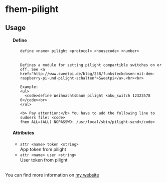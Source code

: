 fhem-pilight
=============

<h2>Usage</h2>
<ul>
  <a name="pilight_define"></a>
  <h4>Define</h4>
  <ul>
    <code>define &lt;name&gt; pilight &lt;protocol&gt; &lt;housecode&gt; &lt;number&gt;</code>
    <br><br>

    Defines a module for setting pilight compartible switches on or off. See <a href="http://www.sweetpi.de/blog/258/funksteckdosen-mit-dem-raspberry-pi-und-pilight-schalten">Sweetpi</a>.<br><br>

    Example:
    <ul>
      <code>define Weihnachtsbaum pilight kaku_switch 12323578 0</code><br>
    </ul>

    <b> Pay attention:</b> You have to add the following line to sudoers file: <code>
    fhem ALL=(ALL) NOPASSWD: /usr/local/sbin/pilight-send</code>
  </ul>

  <a name="push_Attr"></a>
  <h4>Attributes</h4> 
  <ul>
    <li><a name="protocol"><code>attr &lt;name&gt; token &lt;string&gt;</code></a>
                <br />App token from pilight</li>
    <li><a name="user"><code>attr &lt;name&gt; user &lt;string&gt;</code></a>
                <br />User token from pilight</li>
  </ul>
</ul>


<br/>
You can find more information on <a href="http://www.andreas-fey.com">my website</a>

